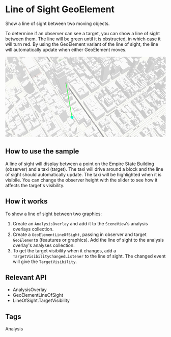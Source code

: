 # Line of Sight GeoElement

Show a line of sight between two moving objects.

To determine if an observer can see a target, you can show a line of sight between them. The line will be green until it is obstructed, in which case it will turn red. By using the GeoElement variant of the line of sight, the line will automatically update when either GeoElement moves.

![](LineOfSightGeoElement.gif)

## How to use the sample

A line of sight will display between a point on the Empire State Building (observer) and a taxi (target). The taxi will drive around a block and the line of sight should automatically update. The taxi will be highlighted when it is visibile. You can change the observer height with the slider to see how it affects the target's visibility.

## How it works

To show a line of sight between two graphics:

1. Create an `AnalysisOverlay` and add it to the `SceneView`'s analysis overlays collection.
2. Create a `GeoElementLineOfSight`, passing in observer and target `GeoElement`s (feautures or graphics). Add the line of sight to the analysis overlay's analyses collection.
3. To get the target visibility when it changes, add a `TargetVisibilityChangedListener` to the line of sight. The changed event will give the `TargetVisibility`.

## Relevant API

* AnalysisOverlay
* GeoElementLineOfSight
* LineOfSight.TargetVisibility

## Tags

Analysis
